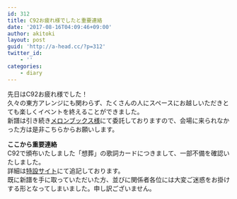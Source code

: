 ```yaml
---
id: 312
title: C92お疲れ様でしたと重要連絡
date: '2017-08-16T04:09:46+09:00'
author: akitoki
layout: post
guid: 'http://a-head.cc/?p=312'
twitter_id:
    - ''
categories:
    - diary
---
```


先日はC92お疲れ様でした！  
久々の東方アレンジにも関わらず、たくさんの人にスペースにお越しいただきとても楽しくイベントを終えることができました。  
新譜は引き続き[メロンブックス様](https://www.melonbooks.co.jp/detail/detail.php?product_id=269781)にて委託しておりますので、会場に来られなかった方は是非こちらからお願いします。

**ここから重要連絡**  
C92で頒布いたしました「想葬」の歌詞カードにつきまして、一部不備を確認いたしました。  
詳細は[特設サイト](http://a-head.cc/c92)にて追記しております。  
既に新譜を手に取っていただいた方、並びに関係者各位には大変ご迷惑をお掛けする形となってしまいました。申し訳ございません。
